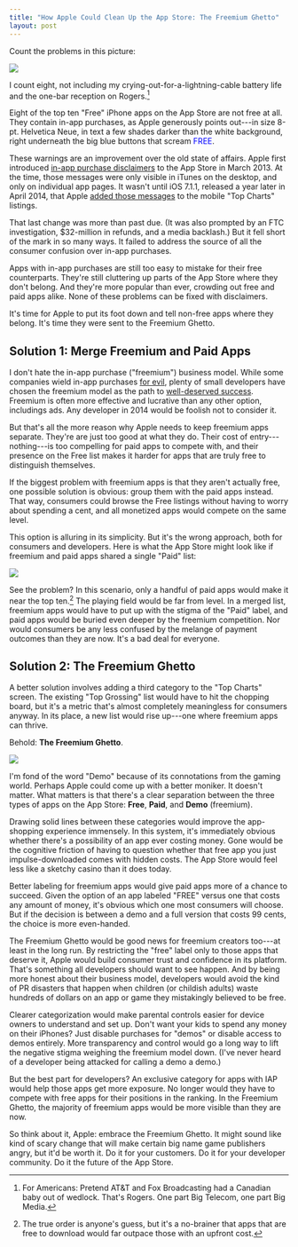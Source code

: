 ```yaml
---
title: "How Apple Could Clean Up the App Store: The Freemium Ghetto"
layout: post
---
```


Count the problems in this picture:

<div class="banner">
<a href="/public/img/problem_free.png"><img src="/public/img/problem_free.png"></a>
</div>

I count eight, not including my crying-out-for-a-lightning-cable battery life and the one-bar reception on Rogers.[^rogers]

Eight of the top ten "Free" iPhone apps on the App Store are not free at all. They contain in-app purchases, as Apple generously points out---in size 8-pt. Helvetica Neue, in text a few shades darker than the white background, right underneath the big blue buttons that scream <span style="color:blue">FREE</span>.

<!--more-->

These warnings are an improvement over the old state of affairs. Apple first introduced [in-app purchase disclaimers](http://www.engadget.com/2013/03/22/apple-adds-in-app-purchase-disclaimer-to-itunes-app-store/) to the App Store in March 2013. At the time, those messages were only visible in iTunes on the desktop, and only on individual app pages. It wasn't until iOS 7.1.1, released a year later in April 2014, that Apple [added those messages](http://www.macrumors.com/2014/04/22/in-app-purchases-top-charts/) to the mobile "Top Charts" listings.

That last change was more than past due. (It was also prompted by an FTC investigation, $32-million in refunds, and a media backlash.) But it  fell short of the mark in so many ways. It failed to address the source of all the consumer confusion over in-app purchases.

Apps with in-app purchases are still too easy to mistake for their free counterparts. They're still cluttering up parts of the App Store where they don't belong. And they're more popular than ever, crowding out free and paid apps alike. None of these problems can be fixed with disclaimers.

It's time for Apple to put its foot down and tell non-free apps where they belong. It's time they were sent to the Freemium Ghetto.



## Solution 1: Merge Freemium and Paid Apps

I don't hate the in-app purchase ("freemium") business model. While some companies wield in-app purchases [for evil](http://www.escapistmagazine.com/articles/view/video-games/editorials/reviews/10956-Dungeon-Keeper-Mobile-Review-Wallet-Reaper), plenty of small developers have chosen the freemium model as the path to [well-deserved success](https://www.fiftythree.com/paper). Freemium is often more effective and lucrative than any other option, includings ads. Any developer in 2014 would be foolish not to consider it.

But that's all the more reason why Apple needs to keep freemium apps separate. They're are just too good at what they do. Their cost of entry---nothing---is too compelling for paid apps to compete with, and their presence on the Free list makes it harder for apps that are truly free to distinguish themselves.

If the biggest problem with freemium apps is that they aren't actually free, one possible solution is obvious: group them with the paid apps instead. That way, consumers could browse the Free listings without having to worry about spending a cent, and all monetized apps would compete on the same level.

This option is alluring in its simplicity. But it's the wrong approach, both for consumers and developers. Here is what the App Store might look like if freemium and paid apps shared a single "Paid" list:

<a href="/public/img/problem_paid.png"><img src="/public/img/problem_paid.png"></a>

See the problem? In this scenario, only a handful of paid apps would make it near the top ten.[^speculate] The playing field would be far from level.
In a merged list, freemium apps would have to put up with the stigma of the "Paid" label, and paid apps would be buried even deeper by the freemium competition. Nor would consumers be any less confused by the melange of payment outcomes than they are now. It's a bad deal for everyone.

## Solution 2: The Freemium Ghetto

A better solution involves adding a third category to the "Top Charts" screen. The existing "Top Grossing" list would have to hit the chopping board, but it's a metric that's almost completely meaningless for consumers anyway. In its place, a new list would rise up---one where freemium apps can thrive. 

Behold: **The Freemium Ghetto**.

<div class="text-center banner">
<img src="/public/img/freemium_ghetto.png" class="small-image">
</div>

I'm fond of the word "Demo" because of its connotations from the gaming world. Perhaps Apple could come up with a better moniker. It doesn't matter. What matters is that there's a clear separation between the three types of apps on the App Store: **Free**, **Paid**, and **Demo** (freemium).

Drawing solid lines between these categories would improve the app-shopping experience immensely. In this system, it's immediately obvious whether there's a possibility of an app ever costing money. Gone would be the cognitive friction of having to question whether that free app you just impulse-downloaded comes with hidden costs. The App Store would feel less like a sketchy casino than it does today.

Better labeling for freemium apps would give paid apps more of a chance to succeed. Given the option of an app labeled "FREE" versus one that costs any amount of money, it's obvious which one most consumers will choose. But if the decision is between a demo and a full version that costs 99 cents, the choice is more even-handed.

The Freemium Ghetto would be good news for freemium creators too---at least in the long run. By restricting the "free" label only to those apps that deserve it, Apple would build consumer trust and confidence in its platform. That's something all developers should want to see happen. And by being more honest about their business model, developers would avoid the kind of PR disasters that happen when children (or childish adults) waste hundreds of dollars on an app or game they mistakingly believed to be free.

Clearer categorization would make parental controls easier for device owners to understand and set up. Don't want your kids to spend any money on their iPhones? Just disable purchases for "demos" or disable access to demos entirely. More transparency and control would go a long way to lift the negative stigma weighing the freemium model down. (I've never heard of a developer being attacked for calling a demo a demo.)

But the best part for developers? An exclusive category for apps with IAP would help those apps get more exposure. No longer would they have to compete with free apps for their positions in the ranking. In the Freemium Ghetto, the majority of freemium apps would be more visible than they are now.

So think about it, Apple: embrace the Freemium Ghetto. It might sound like kind of scary change that will make certain big name game publishers angry, but it'd be worth it. Do it for your customers. Do it for your developer community. Do it the future of the App Store.

[^rogers]: For Americans: Pretend AT&T and Fox Broadcasting had a Canadian baby out of wedlock. That's Rogers. One part Big Telecom, one part Big Media.

[^speculate]: The true order is anyone's guess, but it's a no-brainer that apps that are free to download would far outpace those with an upfront cost.